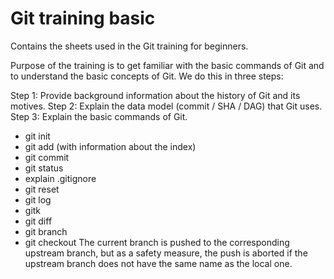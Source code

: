 # Git training basic

Contains the sheets used in the Git training for beginners. 

Purpose of the training is to get familiar with the basic commands of Git and to understand the basic concepts of Git. We do this in three steps:

Step 1: Provide background information about the history of Git and its motives.
Step 2: Explain the data model (commit / SHA / DAG) that Git uses.
Step 3: Explain the basic commands of Git.

- git init
- git add (with information about the index)
- git commit
- git status  
- explain .gitignore
- git reset
- git log
- gitk
- git diff
- git branch
- git checkout
The current branch is pushed to the corresponding upstream branch, but as a safety measure, the push is aborted if the upstream branch does not have the same name as the local one.